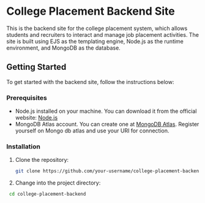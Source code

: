 # College Placement Backend Site

This is the backend site for the college placement system, which allows students and recruiters to interact and manage job placement activities. The site is built using EJS as the templating engine, Node.js as the runtime environment, and MongoDB as the database.

## Getting Started

To get started with the backend site, follow the instructions below:

### Prerequisites

- Node.js installed on your machine. You can download it from the official website: [Node.js](https://nodejs.org)
- MongoDB Atlas account. You can create one at [MongoDB Atlas](https://www.mongodb.com/cloud/atlas). Register yourself on Mongo db atlas and use your URI for connection.

### Installation

1. Clone the repository:

   ```bash
   git clone https://github.com/your-username/college-placement-backend.git
   
2. Change into the project directory:
  ```bash
   cd college-placement-backend

